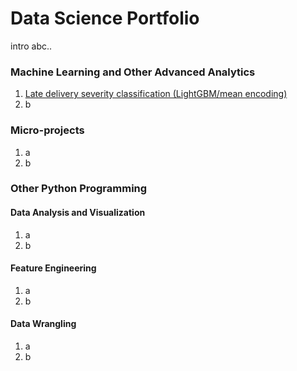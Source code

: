 # Data Science Portfolio
intro abc..

### Machine Learning and Other Advanced Analytics 
1. [Late delivery severity classification (LightGBM/mean encoding)]()
2. b

### Micro-projects
1. a
2. b

### Other Python Programming
#### Data Analysis and Visualization
1. a
2. b
#### Feature Engineering
1. a
2. b
#### Data Wrangling
1. a
2. b
